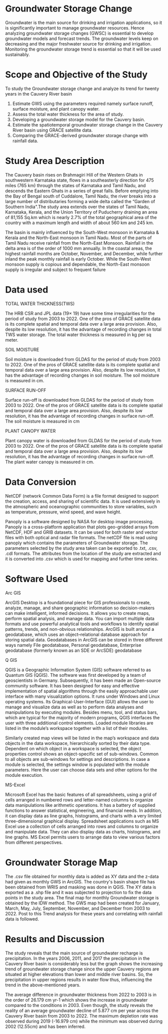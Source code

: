 # Groundwater Storage Change

Groundwater is the main source for drinking and irrigation applications, so it is significantly important to manage groundwater resources. Hence analyzing groundwater storage changes (GWSC) is essential to develop groundwater models and forecast trends. The groundwater levels keep on decreasing and the major freshwater source for drinking and irrigation. Monitoring the groundwater storage trend is essential so that it will be used sustainably.


# Scope and Objective of the Study

To study the Groundwater storage change and analyze its trend for twenty years in the Cauvery River basin 

1.	Estimate GWS using the parameters required namely surface runoff, surface moisture, and plant canopy water.
2.  Assess the total water thickness for the area of study.
3.	Developing a groundwater storage model for the Cauvery basin.
4.	Estimate the spatiotemporal groundwater storage change in the Cauvery River basin using GRACE satellite data.
5.	Comparing the GRACE-derived groundwater storage change with rainfall data.

# Study Area Description

The Cauvery basin rises on Brahmagiri Hill of the Western Ghats in southwestern Karnataka state, flows in a southeasterly direction for 475 miles (765 km) through the states of Karnataka and Tamil Nadu, and descends the Eastern Ghats in a series of great falls. Before emptying into the Bay of Bengal south of Cuddalore, Tamil Nadu, the river breaks into a large number of distributaries forming a wide delta called the “Garden of Southern India".The study area extends over the states of Tamil Nadu, Karnataka, Kerala, and the Union Territory of Puducherry draining an area of 81,155 Sq.km which is nearly 2.7% of the total geographical area of the country with a maximum length and width of about 560 km and 245 km.

The basin is mainly influenced by the South-West monsoon in Karnataka & Kerala and the North-East monsoon in Tamil Nadu. Most of the parts of Tamil Nadu receive rainfall from the North-East Monsoon. Rainfall in the delta area is of the order of 1000 mm annually. In the coastal areas, the highest rainfall months are October, November, and December, while further inland the peak monthly rainfall is early October. While the South-West monsoon supply is copious and dependable, the North-East monsoon supply is irregular and subject to frequent failure 

# Data used

TOTAL WATER THICKNESS(TWS)

The HRB CSR and JPL data (19× 19) have some time irregularities for the period of study from 2003 to 2022. One of the pros of GRACE satellite data is its complete spatial and temporal data over a large area provision. Also, despite its low resolution, it has the advantage of recording changes in total TWS water storage. The total water thickness is measured in kg per sq meter.

SOIL MOISTURE

Soil moisture is downloaded from GLDAS for the period of study from 2003 to 2022. One of the pros of GRACE satellite data is its complete spatial and temporal data over a large area provision. Also, despite its low resolution, it has the advantage of recording changes in soil moisture. The soil moisture is measured in cm.

SURFACE RUN-OFF 

Surface run-off is downloaded from GLDAS for the period of study from 2003 to 2022. One of the pros of GRACE satellite data is its complete spatial and temporal data over a large area provision. Also, despite its low resolution, it has the advantage of recording changes in surface run-off. The soil moisture is measured in cm

PLANT CANOPY WATER

Plant canopy water is downloaded from GLDAS for the period of study from 2003 to 2022. One of the pros of GRACE satellite data is its complete spatial and temporal data over a large area provision. Also, despite its low resolution, it has the advantage of recording changes in surface run-off. The plant water canopy is measured in cm.

# Data Conversion

NetCDF (network Common Data Form) is a file format designed to support the creation, access, and sharing of scientific data. It is used extensively in the atmospheric and oceanographic communities to store variables, such as temperature, pressure, wind speed, and wave height.

Panoply is a software designed by NASA for desktop image processing. Panoply is a cross-platform application that plots geo-gridded arrays from NetCDF, HDF and GRIB datasets. It can be used for both raster and vector files with both optical and radar file formats. The netCDF file is read using panoply which contains the parameters of Groundwater storage. The parameters selected by the study area taken can be exported to .txt, .csv, .cdl formats. The attributes from the location of the study are extracted and it is converted into .csv which is used for mapping and further time series.

# Software Used

Arc GIS

ArcGIS Desktop is a foundational piece for GIS professionals to create, analyze, manage, and share geographic information so decision-makers can make intelligent, informed decisions. It allows you to create maps, perform spatial analysis, and manage data. You can import multiple data formats and use powerful analytical tools and workflows to identify spatial patterns, trends, and non-obvious relationships. ArcGIS is built around a geodatabase, which uses an object–relational database approach for storing spatial data. Geodatabases in ArcGIS can be stored in three different ways namely File geodatabase, Personal geodatabase, Enterprise geodatabase (formerly known as an SDE or ArcSDE) geodatabase  

Q GIS

QGIS is a Geographic Information System (GIS) software referred to as Quantum GIS (QGIS). The software was first developed by a team of geoscientists in Germany. Subsequently, it has been made an Open-source community software. It has been designed for  easy and effective implementation of spatial algorithms through the easily approachable user interface with many visualization options. It runs under Windows and Linux operating systems. Its Graphical-User-Interface (GUI) allows the user to manage and visualize data as well as to perform data analyses and manipulations by executing modules. Besides menu, tool, and status bars, which are typical for the majority of modern programs, QGIS interfaces the user with three additional control elements. Loaded module libraries are listed in the module’s workspace together with a list of their modules. 

Similarly created map views will be listed in the map’s workspace and data objects in the data workspace, hierarchically sorted by their data type. Dependent on which object in a workspace is selected, the object properties control shows an object-specific set of sub-windows. Common to all objects are sub-windows for settings and descriptions. In case a module is selected, the settings window is populated with the module parameters. Here the user can choose data sets and other options for the module execution.

MS-Excel

Microsoft Excel has the basic features of all spreadsheets, using a grid of cells arranged in numbered rows and letter-named columns to organize data manipulations like arithmetic operations. It has a battery of supplied functions to answer statistical, engineering, and financial needs. In addition, it can display data as line graphs, histograms, and charts with a very limited three-dimensional graphical display. Spreadsheet applications such as MS Excel use a collection of cells arranged into rows and columns to organize and manipulate data. They can also display data as charts, histograms, and line graphs. MS Excel permits users to arrange data to view various factors from different perspectives.

# Groundwater Storage Map 

The .csv file obtained for monthly data is added as XY data and the z-data had given as monthly GWS in ArcGIS. The country's basin shape file has been obtained from WRIS and masking was done in QGIS. The XY data is exported as a .shp file and it was subjected to projection to fix the data points in the study area. The final map for monthly Groundwater storage is obtained by the IDW method. The GWS map had been created for January, March, May, July, September, November, and December from 2003 to 2022. Post to this Trend analysis for these years and correlating with rainfall data is followed.

# Results and Discussion

The study reveals that the main source of groundwater recharge is precipitation. In the years 2006, 2011, and 2017 the precipitation in the Cauvery River basin is considerably less but the graph shows the increasing trend of groundwater storage change since the upper Cauvery regions are situated at higher elevations than lower and middle river basins. So, the precipitation in upper regions results in water flow thus, influencing the trend in the above-mentioned years.

The average difference in groundwater thickness from 2022 to 2003 is in the order of 26.179 cm yr-1 which shows the increase in groundwater compared to the conditions in 2003. Even though, the study reveals the reality of an average groundwater decline of 5.877 cm per year across the Cauvery River basin from 2003 to 2022. The maximum depletion rate was observed during 2019 (-16.979 cm) while the minimum was observed during 2002 (12.55cm) and has been inferred.
